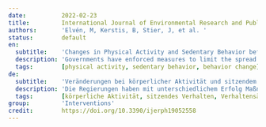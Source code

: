 ```yaml
---
date:          2022-02-23
title:         International Journal of Environmental Research and Public Health
authors:       'Elvén, M, Kerstis, B, Stier, J, et al. '
status:        default
en:
  subtitle:    'Changes in Physical Activity and Sedentary Behavior before and during the COVID-19 Pandemic: A Swedish Population Study'
  description: 'Governments have enforced measures to limit the spread of COVID-19 with varying degrees of success, which could affect people’s physical activity (PA) and sedentary behavior. This study aimed to examine changes in PA levels, types of PA, and sedentary behavior in the Swedish population before and during the COVID-19 pandemic. Associations between changed PA levels and demographical and behavioral determinants were also investigated. In December 2020, 1035 individuals (18–79 years old) completed a survey about their PA and sedentary behavior before and during the pandemic. Factors influencing their PA were also explored. Fifty-one percent of the sample reported reduced total PA, 18% had no change, and 31% increased their PA. Overall, organized PA decreased the most and sedentary behavior increased. The youngest and oldest age groups reported the greatest reduction in PA, while middle-aged groups reported the most increased PA. Men reported a larger increase in sedentary behavior than women. Mental and physical capability was associated with change in PA. In conclusion, this study indicates that, during the COVID-19 pandemic, the majority of the Swedish population have decreased PA levels with a concurrent increase in sedentary behavior, which may have negative health consequences. Interventions are recommended to address both PA and sedentary behavior, specifically to strengthen people’s ability to perform PA and focusing on the youngest and oldest age groups.'
  tags:        [physical activity, sedentary behavior, behavior change]
de:
  subtitle:    'Veränderungen bei körperlicher Aktivität und sitzendem Verhalten vor und während der COVID-19-Pandemie: Eine schwedische Bevölkerungsstudie'
  description: 'Die Regierungen haben mit unterschiedlichem Erfolg Maßnahmen ergriffen, um die Ausbreitung von COVID-19 einzudämmen, was sich auf die körperliche Aktivität (PA) und das sitzende Verhalten der Menschen auswirken könnte. Ziel dieser Studie war es, die Veränderungen des PA-Niveaus, der PA-Arten und des sitzenden Verhaltens in der schwedischen Bevölkerung vor und während der COVID-19-Pandemie zu untersuchen. Außerdem wurden Zusammenhänge zwischen veränderten PA-Werten und demografischen und verhaltensbezogenen Determinanten untersucht. Im Dezember 2020 füllten 1035 Personen (18-79 Jahre alt) eine Umfrage über ihren PA und ihr sitzendes Verhalten vor und während der Pandemie aus. Auch die Faktoren, die ihre körperliche Aktivität beeinflussen, wurden erforscht. Einundfünfzig Prozent der Befragten gaben an, dass ihr PA insgesamt abgenommen hat, bei 18% gab es keine Veränderung und 31% haben ihren PA erhöht. Insgesamt nahm der organisierte PA am stärksten ab und die sitzende Tätigkeit zu. Die jüngste und die älteste Altersgruppe meldeten den stärksten Rückgang des PA, während die Gruppen mittleren Alters den stärksten Anstieg des PA meldeten. Männer meldeten einen stärkeren Anstieg des sitzenden Verhaltens als Frauen. Die geistige und körperliche Leistungsfähigkeit stand in Zusammenhang mit der Veränderung des PA. Zusammenfassend zeigt diese Studie, dass die Mehrheit der schwedischen Bevölkerung während der COVID-19-Pandemie ein geringeres PA-Niveau bei gleichzeitiger Zunahme des sitzenden Verhaltens aufwies, was negative gesundheitliche Folgen haben kann. Es werden Maßnahmen empfohlen, die sich sowohl mit der körperlichen Aktivität als auch mit dem sitzenden Verhalten befassen, insbesondere um die Fähigkeit der Menschen zur körperlichen Aktivität zu stärken und sich auf die jüngsten und ältesten Altersgruppen zu konzentrieren.' 
  tags:        [körperliche Aktivität, sitzendes Verhalten, Verhaltensänderung]
group:         'Interventions'
credit:        https://doi.org/10.3390/ijerph19052558
---
```

